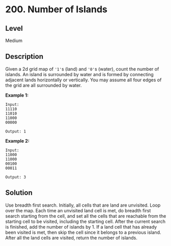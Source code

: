 # 200. Number of Islands
## Level
Medium

## Description
Given a 2d grid map of `'1'`s (land) and `'0'`s (water), count the number of islands. An island is surrounded by water and is formed by connecting adjacent lands horizontally or vertically. You may assume all four edges of the grid are all surrounded by water.

**Example 1:**
```
Input:
11110
11010
11000
00000

Output: 1
```
**Example 2:**
```
Input:
11000
11000
00100
00011

Output: 3
```

## Solution
Use breadth first search. Initially, all cells that are land are unvisited. Loop over the map. Each time an unvisited land cell is met, do breadth first search starting from the cell, and set all the cells that are reachable from the starting cell to be visited, including the starting cell. After the current search is finished, add the number of islands by 1. If a land cell that has already been visited is met, then skip the cell since it belongs to a previous island. After all the land cells are visited, return the number of islands.
